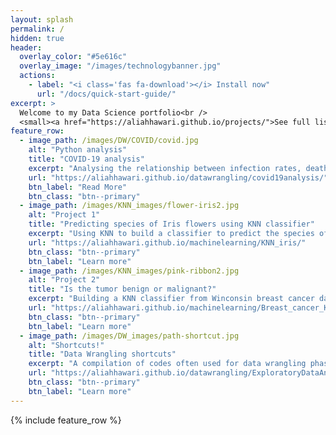 ```yaml
---
layout: splash
permalink: /
hidden: true
header:
  overlay_color: "#5e616c"
  overlay_image: "/images/technologybanner.jpg"
  actions:
    - label: "<i class='fas fa-download'></i> Install now"
      url: "/docs/quick-start-guide/"
excerpt: >
  Welcome to my Data Science portfolio<br />
  <small><a href="https://aliahhawari.github.io/projects/">See full list of my projects here</a></small>
feature_row:
  - image_path: /images/DW/COVID/covid.jpg
    alt: "Python analysis"
    title: "COVID-19 analysis"
    excerpt: "Analysing the relationship between infection rates, death rates and the well being of countries"
    url: "https://aliahhawari.github.io/datawrangling/covid19analysis/"
    btn_label: "Read More"
    btn_class: "btn--primary"
  - image_path: /images/KNN_images/flower-iris2.jpg
    alt: "Project 1"
    title: "Predicting species of Iris flowers using KNN classifier"
    excerpt: "Using KNN to build a classifier to predict the species of Iris based on the flower features"
    url: "https://aliahhawari.github.io/machinelearning/KNN_iris/"
    btn_class: "btn--primary"
    btn_label: "Learn more"
  - image_path: /images/KNN_images/pink-ribbon2.jpg
    alt: "Project 2"
    title: "Is the tumor benign or malignant?"
    excerpt: "Building a KNN classifier from Winconsin breast cancer data."
    url: "https://aliahhawari.github.io/machinelearning/Breast_cancer_KNN/"
    btn_class: "btn--primary"
    btn_label: "Learn more"
  - image_path: /images/DW_images/path-shortcut.jpg
    alt: "Shortcuts!"
    title: "Data Wrangling shortcuts"
    excerpt: "A compilation of codes often used for data wrangling phase"
    url: "https://aliahhawari.github.io/datawrangling/ExploratoryDataAnalysis/"
    btn_class: "btn--primary"
    btn_label: "Learn more"      
---
```



{% include feature_row %}

